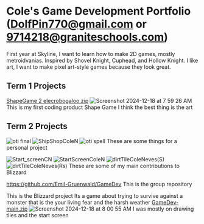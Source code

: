 # Cole's Game Development Portfolio (DolfPin770@gmail.com or 9714218@graniteschools.com)
First year at Skyline, I want to learn how to make 2D games, mostly metroidvanias.
Inspired by Shovel Knight, Cuphead, and Hollow Knight.
I like art, I want to make pixel art-style games because they look great.

## Term 1 Projects
[ShapeGame 2 elecrobogaloo.zip](https://github.com/user-attachments/files/18184318/ShapeGame.2.elecrobogaloo.zip)
![Screenshot 2024-12-18 at 7 59 26 AM](https://github.com/user-attachments/assets/afd42a9d-cee4-46ba-b8a0-940356025cf0)
This is my first coding product Shape Game
I think the best thing is the art

## Term 2 Projects
![oti final](https://github.com/user-attachments/assets/ca43341f-4e33-4c73-b427-68d4b6de143b)
![ShipShopColeN](https://github.com/user-attachments/assets/c6ab15be-e418-4c0c-9e7a-ef2f90a2206a)
![oti spell](https://github.com/user-attachments/assets/63f2b78d-818a-45ed-b97c-f7509b6750d5)
These are some things for a personal project

![Start_screenCN](https://github.com/user-attachments/assets/def77720-eac8-4116-b5ab-25f233231a77)
![StartScreenColeN](https://github.com/user-attachments/assets/aa793adc-199b-43ca-a638-ff91f96ad4ee)
![dirtTileColeNeves(S)](https://github.com/user-attachments/assets/e3ffb39f-c4c1-4216-98dd-83002cfa71db)
![dirtTileColeNeves(Rs)](https://github.com/user-attachments/assets/12c14679-e778-456e-b6f7-358e80599ca2)
These are some of my main contributions to Blizzard

https://github.com/Emil-Gruenwald/GameDev
This is the group repository

This is the Blizzard project
Its a game about trying to survive against a monster that is the your living fear and the harsh weather
[GameDev-main.zip](https://github.com/user-attachments/files/18184254/GameDev-main.zip)
![Screenshot 2024-12-18 at 8 00 55 AM](https://github.com/user-attachments/assets/400f98af-ce94-47f3-a36c-c41f10111553)
I was mostly on drawing tiles and the start screen
